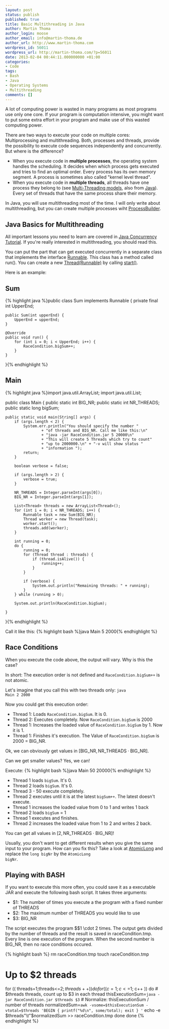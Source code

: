 ```yaml
---
layout: post
status: publish
published: true
title: Basic Multithreading in Java
author: Martin Thoma
author_login: moose
author_email: info@martin-thoma.de
author_url: http://www.martin-thoma.com
wordpress_id: 56011
wordpress_url: http://martin-thoma.com/?p=56011
date: 2013-02-04 00:44:11.000000000 +01:00
categories:
- Code
tags:
- Bash
- Java
- Operating Systems
- Multithreading
comments: []
---
```

A lot of computing power is wasted in many programs as most programs use only one core. If your program is computation intensive, you might want to put some extra effort in your program and make use of this wasted computing power.

There are two ways to execute your code on multiple cores: Multiprocessing and multithreading. Both, processes and threads, provide the possibility to execute code sequences independently and concurrently. But where is the difference? 
<ul>
  <li>When you execute code in <strong>multiple processes</strong>, the operating system handles the scheduling. It decides when which process gets executed and tries to find an optimal order. Every process has its own memory segment. A process is sometimes also called "kernel level thread".</li>
  <li>When you execute code in <strong>multiple threads</strong>, all threads have one process they belong to (see <a href="http://eliezerciriaco.blogspot.de/2009/07/multi-threading-models.html">Multi-Threading models</a>, also from <a href="http://docs.oracle.com/cd/E19455-01/806-3461/6jck06gqk/index.html">Java</a>). Every set of threads that have the same process share their memory.</li>
</ul>

In Java, you will use multithreading most of the time. I will only write about multithreading, but you can create multiple processes wiht <a href="http://docs.oracle.com/javase/7/docs/api/java/lang/ProcessBuilder.html">ProcessBuilder</a>.

<h2>Java Basics for Multithreading</h2>
All important lessons you need to learn are covered in <a href="http://docs.oracle.com/javase/tutorial/essential/concurrency/">Java Concurrency Tutorial</a>. If you're really interested in multithreading, you should read this.

You can put the part that can get executed concurrently in a separate class that implements the interface <a href="http://docs.oracle.com/javase/7/docs/api/java/lang/Runnable.html">Runnable</a>. This class has a method called run(). You can create a new <a href="http://docs.oracle.com/javase/7/docs/api/java/lang/Thread.html#Thread(java.lang.Runnable)">Thread(Runnable)</a> by calling <a href="http://docs.oracle.com/javase/7/docs/api/java/lang/Thread.html#start()">start()</a>.

Here is an example:

<h2>Sum</h2>
{% highlight java %}public class Sum implements Runnable {
    private final int UpperEnd;

    public Sum(int upperEnd) {
        UpperEnd = upperEnd;
    }

    @Override
    public void run() {
        for (int i = 0; i < UpperEnd; i++) {
            RaceCondition.bigSum++;
        }
    }
}{% endhighlight %}

<h2>Main</h2>
{% highlight java %}import java.util.ArrayList;
import java.util.List;

public class Main {
    public static int BIG_NR;
    public static int NR_THREADS;
    public static long bigSum;

    public static void main(String[] args) {
        if (args.length < 2) {
            System.err.println("You should specify the number "
                    + "of threads and BIG_NR. Call me like this:\n"
                    + "java -jar RaceCondition.jar 5 20000\n"
                    + "This will create 5 Threads which try to count"
                    + "up to 2000000.\n" + "-v will show status "
                    + "information ");
            return;
        }

        boolean verbose = false;

        if (args.length > 2) {
            verbose = true;
        }

        NR_THREADS = Integer.parseInt(args[0]);
        BIG_NR = Integer.parseInt(args[1]);

        List<Thread> threads = new ArrayList<Thread>();
        for (int i = 0; i < NR_THREADS; i++) {
            Runnable task = new Sum(BIG_NR);
            Thread worker = new Thread(task);
            worker.start();
            threads.add(worker);
        }

        int running = 0;
        do {
            running = 0;
            for (Thread thread : threads) {
                if (thread.isAlive()) {
                    running++;
                }
            }

            if (verbose) {
                System.out.println("Remaining threads: " + running);
            }
        } while (running > 0);

        System.out.println(RaceCondition.bigSum);

    }
}{% endhighlight %}

Call it like this:
{% highlight bash %}java Main 5 2000{% endhighlight %}

<h2>Race Conditions</h2>
When you execute the code above, the output will vary. Why is this the case?

In short: The execution order is not defined and <code>RaceCondition.bigSum++</code> is not atomic.

Let's imagine that you call this with two threads only: 
<code>java Main 2 2000</code>

Now you could get this execution order:
<ul>
  <li>Thread 1: Loads <code>RaceCondition.bigSum</code>. It is 0.</li>
  <li>Thread 2: Executes completely. Now <code>RaceCondition.bigSum</code> is 2000</li>
  <li>Thread 1: Increases the loaded value of <code>RaceCondition.bigSum</code> by 1. Now it is 1.</li>
  <li>Thread 1: Finishes it's execution. The Value of <code>RaceCondition.bigSum</code> is 2000 = BIG_NR.</li>
</ul>

Ok, we can obviously get values in $[\text{BIG}\_\text{NR}, \text{NR}\_\text{THREADS} \cdot \text{BIG}\_\text{NR}]$.

Can we get smaller values? Yes, we can!

Execute:
{% highlight bash %}java Main 50 20000{% endhighlight %}

<ul>
  <li>Thread 1 loads <code>bigSum</code>. It's 0.</li>
  <li>Thread 2 loads <code>bigSum</code>. It's 0.</li>
  <li>Thread 3 - 50 execute completely.</li>
  <li>Thread 2 executes until it is at the latest <code>bigSum++</code>. The latest doesn't execute.</li>
  <li>Thread 1 increases the loaded value from 0 to 1 and writes 1 back</li>
  <li>Thread 2 loads <code>bigSum</code> = 1</li>
  <li>Thread 1 executes and finishes.</li>
  <li>Thread 2 increases the loaded value from 1 to 2 and writes 2 back.</li>
</ul>

You can get all values in $[2, \text{NR}\_\text{THREADS} \cdot \text{BIG}\_\text{NR}]$!

Usually, you don't want to get different results when you give the same input to your program. How can you fix this? Take a look at <a href="http://docs.oracle.com/javase/7/docs/api/java/util/concurrent/atomic/AtomicLong.html">AtomicLong</a> and replace the <code>long bigNr</code> by the <code>AtomicLong bigNr</code>.

<h2>Playing with BASH</h2>
If you want to execute this more often, you could save it as a executable JAR and execute the following bash script. It takes three arguments: 
<ul>
  <li>$1: The number of times you execute a the program with a fixed number of THREADS</li>
  <li>$2: The maximum number of THREADS you would like to use</li>
  <li>$3: BIG_NR</li>
</ul>

The script executes the program $$1 \cdot $2$ times. The output gets divided by the number of threads and the result is saved in raceCondition.tmp. Every line is one execution of the program. When the second number is BIG_NR, then no race conditions occured.

{% highlight bash %}
rm raceCondition.tmp
touch raceCondition.tmp

# Up to $2 threads
for (( threads=1;threads<=$2; threads++))
do
    for (( c=1; c<=$1; c++ ))
    do
        # $threads threads, count up to $3 in each thread
        thisExecutionSum=`java -jar RaceCondition.jar $threads $3`
        # Normalize: thisExecutionSum / number of threads
        normalizedSum=`awk -vsome=$thisExecutionSum -vtotal=$threads 'BEGIN { printf("%d\n", some/total); exit } '`
        echo -e $threads"\t"$normalizedSum >> raceCondition.tmp
    done
done
{% endhighlight %}
